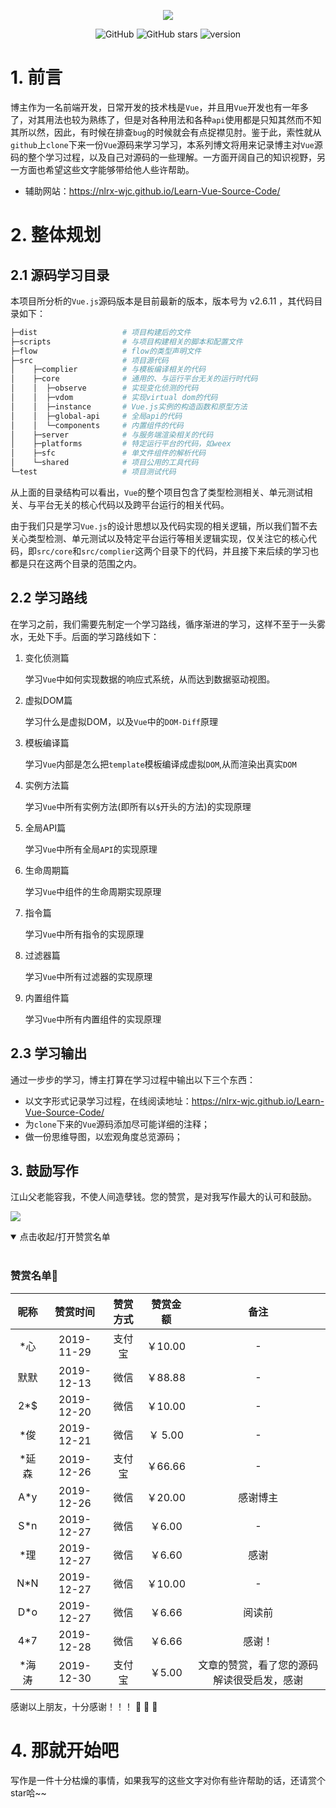 <p align="center">
   <a href="https://nlrx-wjc.github.io/Learn-Vue-Source-Code/" target="_blank">
      <img src="https://ws1.sinaimg.cn/large/8afbb32dly1gaa700gs27j20hs03eaa5.jpg"/>
   </a>
</p>

<p align="center">
  <img alt="GitHub" src="https://img.shields.io/github/license/NLRX-WJC/Learn-Vue-Source-Code">
  <img alt="GitHub stars" src="https://img.shields.io/github/stars/NLRX-WJC/Learn-Vue-Source-Code">
  <img alt="version" src=https://img.shields.io/badge/version-v1.0.0-orange">
</p>

# 1. 前言

博主作为一名前端开发，日常开发的技术栈是`Vue`，并且用`Vue`开发也有一年多了，对其用法也较为熟练了，但是对各种用法和各种`api`使用都是只知其然而不知其所以然，因此，有时候在排查`bug`的时候就会有点捉襟见肘。鉴于此，索性就从`github`上`clone`下来一份`Vue`源码来学习学习，本系列博文将用来记录博主对`Vue`源码的整个学习过程，以及自己对源码的一些理解。一方面开阔自己的知识视野，另一方面也希望这些文字能够带给他人些许帮助。
- 辅助网站：https://nlrx-wjc.github.io/Learn-Vue-Source-Code/

# 2. 整体规划

## 2.1 源码学习目录

本项目所分析的`Vue.js`源码版本是目前最新的版本，版本号为 v2.6.11 ，其代码目录如下：

```bash
├─dist                   # 项目构建后的文件
├─scripts                # 与项目构建相关的脚本和配置文件 
├─flow                   # flow的类型声明文件
├─src                    # 项目源代码
│    ├─complier          # 与模板编译相关的代码
│    ├─core              # 通用的、与运行平台无关的运行时代码
│    │  ├─observe        # 实现变化侦测的代码
│    │  ├─vdom           # 实现virtual dom的代码
│    │  ├─instance       # Vue.js实例的构造函数和原型方法
│    │  ├─global-api     # 全局api的代码
│    │  └─components     # 内置组件的代码
│    ├─server            # 与服务端渲染相关的代码
│    ├─platforms         # 特定运行平台的代码，如weex 
│    ├─sfc               # 单文件组件的解析代码
│    └─shared            # 项目公用的工具代码
└─test                   # 项目测试代码
```

从上面的目录结构可以看出，`Vue`的整个项目包含了类型检测相关、单元测试相关、与平台无关的核心代码以及跨平台运行的相关代码。

由于我们只是学习`Vue.js`的设计思想以及代码实现的相关逻辑，所以我们暂不去关心类型检测、单元测试以及特定平台运行等相关逻辑实现，仅关注它的核心代码，即`src/core`和`src/complier`这两个目录下的代码，并且接下来后续的学习也都是只在这两个目录的范围之内。

## 2.2 学习路线

在学习之前，我们需要先制定一个学习路线，循序渐进的学习，这样不至于一头雾水，无处下手。后面的学习路线如下：

1. 变化侦测篇

   学习`Vue`中如何实现数据的响应式系统，从而达到数据驱动视图。

2. 虚拟DOM篇

   学习什么是虚拟DOM，以及`Vue`中的`DOM-Diff`原理

3. 模板编译篇

   学习`Vue`内部是怎么把`template`模板编译成虚拟`DOM`,从而渲染出真实`DOM`

4. 实例方法篇

   学习`Vue`中所有实例方法(即所有以`$`开头的方法)的实现原理

5. 全局API篇

   学习`Vue`中所有全局`API`的实现原理

6. 生命周期篇

   学习`Vue`中组件的生命周期实现原理

7. 指令篇

   学习`Vue`中所有指令的实现原理

8. 过滤器篇

   学习`Vue`中所有过滤器的实现原理

9. 内置组件篇

   学习`Vue`中所有内置组件的实现原理

## 2.3 学习输出

通过一步步的学习，博主打算在学习过程中输出以下三个东西：

- 以文字形式记录学习过程，在线阅读地址：https://nlrx-wjc.github.io/Learn-Vue-Source-Code/
- 为`clone`下来的`Vue`源码添加尽可能详细的注释；
- 做一份思维导图，以宏观角度总览源码；

## 3. 鼓励写作

江山父老能容我，不使人间造孽钱。您的赞赏，是对我写作最大的认可和鼓励。

![](./pay.png)

<details open=“open”>
 <summary>点击收起/打开赞赏名单</summary>
 <br/>

### 赞赏名单:art:
| 昵称 |  赞赏时间  | 赞赏方式 | 赞赏金额 | 备注 |
| :--: | :--------: | :------: | :------: | :--: |
| *心  | 2019-11-29 |  支付宝  | ￥10.00  |  -   |
| 默默 | 2019-12-13 |   微信   | ￥88.88  |  -   |
| 2*$  | 2019-12-20 |   微信   | ￥10.00  |  -   |
| *俊  | 2019-12-21 |   微信   | ￥ 5.00  |  -   |
| *延森 | 2019-12-26 |  支付宝  | ￥66.66  |    -     |
|  A*y  | 2019-12-26 |   微信   | ￥20.00  | 感谢博主 |
|  S*n  | 2019-12-27 |   微信   |  ￥6.00  |    -     |
| *理 | 2019-12-27 | 微信 | ￥6.60 | 感谢 |
| N*N | 2019-12-27 | 微信 | ￥10.00 | - |
| D*o | 2019-12-27 | 微信 | ￥6.66 | 阅读前 |
| 4*7 | 2019-12-28 | 微信 | ￥6.66 | 感谢！ |
| *海涛 | 2019-12-30 | 支付宝 | ￥5.00 | 文章的赞赏，看了您的源码解读很受启发，感谢 |

感谢以上朋友，十分感谢！！！ :pray: :pray: :pray:
</details>

# 4. 那就开始吧

写作是一件十分枯燥的事情，如果我写的这些文字对你有些许帮助的话，还请赏个star哈~~



